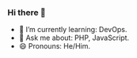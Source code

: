 ### Hi there 👋



- 🌱 I’m currently learning: DevOps.
- 💬 Ask me about: PHP, JavaScript.
- 😄 Pronouns: He/Him.
